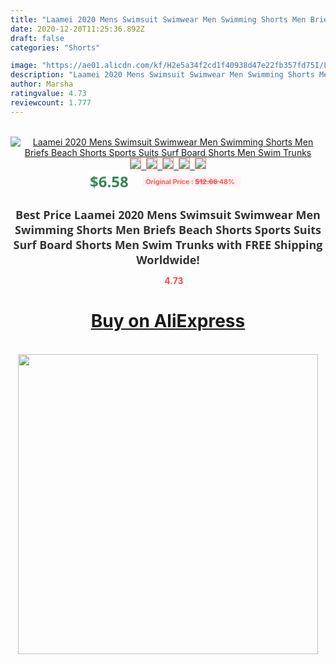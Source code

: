```yaml
---
title: "Laamei 2020 Mens Swimsuit Swimwear Men Swimming Shorts Men Briefs Beach Shorts Sports Suits Surf Board Shorts Men Swim Trunks"
date: 2020-12-20T11:25:36.892Z
draft: false
categories: "Shorts"

image: "https://ae01.alicdn.com/kf/H2e5a34f2cd1f40938d47e22fb357fd75I/Laamei-2020-Mens-Swimsuit-Swimwear-Men-Swimming-Shorts-Men-Briefs-Beach-Shorts-Sports-Suits-Surf-Board.jpg"
description: "Laamei 2020 Mens Swimsuit Swimwear Men Swimming Shorts Men Briefs Beach Shorts Sports Suits Surf Board Shorts Men Swim Trunks"
author: Marsha
ratingvalue: 4.73
reviewcount: 1.777
---
```

<br>
<div style="text-align: center;">
<a href="https://s.click.aliexpress.com/e/_AUKTfX" target="_blank" rel="nofollow noopener noreferrer"><img alt="Laamei 2020 Mens Swimsuit Swimwear Men Swimming Shorts Men Briefs Beach Shorts Sports Suits Surf Board Shorts Men Swim Trunks" class="magnifier-image" src="https://ae01.alicdn.com/kf/H2e5a34f2cd1f40938d47e22fb357fd75I/Laamei-2020-Mens-Swimsuit-Swimwear-Men-Swimming-Shorts-Men-Briefs-Beach-Shorts-Sports-Suits-Surf-Board.jpg_640x640.jpg">
<br>
<img style="border:1px solid salmon" src="https://ae01.alicdn.com/kf/H2e5a34f2cd1f40938d47e22fb357fd75I/Laamei-2020-Mens-Swimsuit-Swimwear-Men-Swimming-Shorts-Men-Briefs-Beach-Shorts-Sports-Suits-Surf-Board.jpg_120x120.jpg">&nbsp;&nbsp;<img style="border:1px solid salmon" src="https://ae01.alicdn.com/kf/H0d8bcea0b266451f8106d1a152c9c696H/Laamei-2020-Mens-Swimsuit-Swimwear-Men-Swimming-Shorts-Men-Briefs-Beach-Shorts-Sports-Suits-Surf-Board.jpg_120x120.jpg">&nbsp;&nbsp;<img style="border:1px solid salmon" src="https://ae01.alicdn.com/kf/H1e00d015c7f640cf976a9e5a661e88880/Laamei-2020-Mens-Swimsuit-Swimwear-Men-Swimming-Shorts-Men-Briefs-Beach-Shorts-Sports-Suits-Surf-Board.jpg_120x120.jpg">&nbsp;&nbsp;<img style="border:1px solid salmon" src="https://ae01.alicdn.com/kf/H3e179b0d8e7d4a9b98fd51b53bdf98e8f/Laamei-2020-Mens-Swimsuit-Swimwear-Men-Swimming-Shorts-Men-Briefs-Beach-Shorts-Sports-Suits-Surf-Board.jpg_120x120.jpg">&nbsp;&nbsp;<img style="border:1px solid salmon" src="https://ae01.alicdn.com/kf/H4fe46a95ed464dcda037270c31e7da13Y/Laamei-2020-Mens-Swimsuit-Swimwear-Men-Swimming-Shorts-Men-Briefs-Beach-Shorts-Sports-Suits-Surf-Board.jpg_120x120.jpg"></a></div><br0>
<div style="text-align: center;"><span style="background-color: white; border: 0px; box-sizing: border-box; color: seagreen; display: inline-block; font-family: &quot;open sans&quot; , &quot;arial&quot; , &quot;helvetica&quot; , sans-serif , &quot;heiti&quot;; font-size: 24px; font-stretch: inherit; font-weight: 700; line-height: inherit; margin: 0px 10px 0px 0px; padding: 0px; vertical-align: middle;">$6.58 </span>
<span style="background: rgb(255 , 241 , 241); border-radius: 3px; border: 0px; box-sizing: border-box; color: #ff4747; display: inline-block; font-family: inherit; font-size: 12px; font-stretch: inherit; font-style: inherit; font-variant: inherit; font-weight: 600; line-height: inherit; margin: 0px; padding: 2px 5px; transform: scale(0.9); vertical-align: middle;">Original Price : <b style="text-decoration: line-through;">$12.66 </b> 48%&nbsp;&nbsp;</span></div>
<h1 style="color: #333333; display: inline-block; font-family: &quot;open sans&quot; , &quot;arial&quot; , &quot;helvetica&quot; , sans-serif , &quot;heiti&quot;; font-size: 18px; font-stretch: inherit; font-weight: 700; text-align: center;">Best Price Laamei 2020 Mens Swimsuit Swimwear Men Swimming Shorts Men Briefs Beach Shorts Sports Suits Surf Board Shorts Men Swim Trunks with FREE Shipping Worldwide!</h1>
<div style="color: #ff4747; text-align: center;">
<img src="https://4.bp.blogspot.com/-M0ZcTcb-5uY/XleCXlxnR4I/AAAAAAAAAEc/OrjgMkXV1oMQFaCRZj5HQwOCBcu3w1FegCPcBGAYYCw/s1600/star.png" style="height: 15px;">&nbsp;<b>4.73</b></div>
<div class="button_cont" align="center"><a class="buynow_a" href="https://s.click.aliexpress.com/e/_AUKTfX" target="_blank" rel="nofollow noopener noreferrer"><H1>Buy on AliExpress</H1></a></div><br>
<div class="separator" style="clear: both; text-align: center;">
<img src="https://lh3.googleusercontent.com/-pTy5HemUv9M/XlePHvY0dAI/AAAAAAAAAE4/0nX5iRUoIWY8eMW9Dpxeirr157OZliDIgCLcBGAsYHQ/s1600/badge.gif" width="480">
</div>
